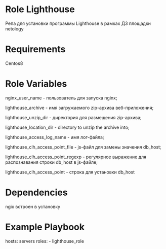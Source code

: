 # Role Lighthouse

Репа для установки программы Lighthouse в рамках ДЗ площадки netology

# Requirements

Centos8

# Role Variables

nginx_user_name - пользователь для запуска nginx;

lighthouse_archive - имя загружаемого zip-архива веб-приложения;

lighthouse_unzip_dir - директория для размещения zip-архива;

lighthouse_location_dir - directory to unzip the archive into;

lighthouse_access_log_name - имя лог-файла;

lighthouse_clh_access_point_file -  js-файл для замены значения db_host;

lighthouse_clh_access_point_regexp - регулярное выражение для распознавания строки db_host в js-файле;

lighthouse_clh_access_point - строка для установки db_host



# Dependencies
ngix встроен в установку

# Example Playbook
  hosts: servers
  roles:
    - lighthouse_role

